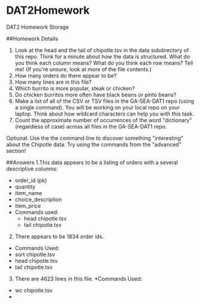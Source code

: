 # DAT2Homework
DAT2 Homework Storage

##Homework Details
1. Look at the head and the tail of chipotle.tsv in the data subdirectory of this repo. Think for a minute about how the data is structured. What do you think each column means? What do you think each row means? Tell me! (If you're unsure, look at more of the file contents.)
2. How many orders do there appear to be?
3. How many lines are in this file?
4. Which burrito is more popular, steak or chicken?
5. Do chicken burritos more often have black beans or pinto beans?
6. Make a list of all of the CSV or TSV files in the GA-SEA-DAT1 repo (using a single command). You will be working on your local repo on your laptop. Think about how wildcard characters can help you with this task.
7. Count the approximate number of occurrences of the word "dictionary" (regardless of case) across all files in the GA-SEA-DAT1 repo.

Optional: Use the the command line to discover something "interesting" about the Chipotle data. Try using the commands from the "advanced" section!

##Answers
1.This data appears to be a listing of orders with a several descriptive columns:
  * order_id (pk)
  * quantity
  * item_name
  * choice_description
  * item_price
 * Commands used:
   * head chipotle.tsv
   * tail chipotle.tsv
2. There appears to be 1834 order ids.
 * Commands Used:
  * sort chipotle.tsv
  * head chipotle.tsv
  * tail chipotle.tsv
3. There are 4623 lines in this file.
 *Commands Used:
  * wc chipotle.tsv
  * 
